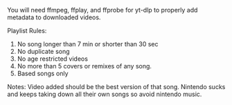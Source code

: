 You will need ffmpeg, ffplay, and ffprobe for yt-dlp to properly add metadata to downloaded videos.

Playlist Rules:
1. No song longer than 7 min or shorter than 30 sec
2. No duplicate song
3. No age restricted videos
4. No more than 5 covers or remixes of any song.
5. Based songs only

Notes:
Video added should be the best version of that song. Nintendo sucks and keeps taking down all their own songs so avoid nintendo music.
